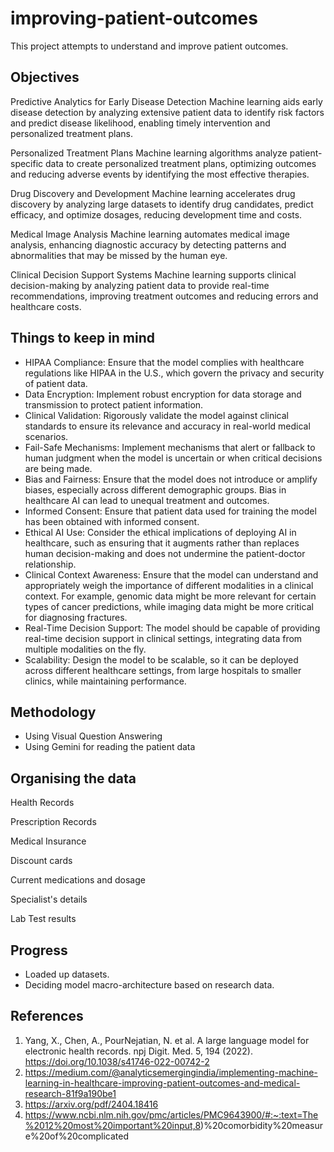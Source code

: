 # improving-patient-outcomes
This project attempts to understand and improve patient outcomes.  


## Objectives 
Predictive Analytics for Early Disease Detection
Machine learning aids early disease detection by analyzing extensive patient data to identify risk factors and predict disease likelihood, enabling timely intervention and personalized treatment plans.

Personalized Treatment Plans
Machine learning algorithms analyze patient-specific data to create personalized treatment plans, optimizing outcomes and reducing adverse events by identifying the most effective therapies.

Drug Discovery and Development
Machine learning accelerates drug discovery by analyzing large datasets to identify drug candidates, predict efficacy, and optimize dosages, reducing development time and costs.

Medical Image Analysis
Machine learning automates medical image analysis, enhancing diagnostic accuracy by detecting patterns and abnormalities that may be missed by the human eye.

Clinical Decision Support Systems
Machine learning supports clinical decision-making by analyzing patient data to provide real-time recommendations, improving treatment outcomes and reducing errors and healthcare costs.


## Things to keep in mind
- HIPAA Compliance: Ensure that the model complies with healthcare regulations like HIPAA in the U.S., which govern the privacy and security of patient data.
- Data Encryption: Implement robust encryption for data storage and transmission to protect patient information.
- Clinical Validation: Rigorously validate the model against clinical standards to ensure its relevance and accuracy in real-world medical scenarios.
- Fail-Safe Mechanisms: Implement mechanisms that alert or fallback to human judgment when the model is uncertain or when critical decisions are being made. 
- Bias and Fairness: Ensure that the model does not introduce or amplify biases, especially across different demographic groups. Bias in healthcare AI can lead to unequal treatment and outcomes.
- Informed Consent: Ensure that patient data used for training the model has been obtained with informed consent.
- Ethical AI Use: Consider the ethical implications of deploying AI in healthcare, such as ensuring that it augments rather than replaces human decision-making and does not undermine the patient-doctor relationship.
- Clinical Context Awareness: Ensure that the model can understand and appropriately weigh the importance of different modalities in a clinical context. For example, genomic data might be more relevant for certain types of cancer predictions, while imaging data might be more critical for diagnosing fractures.
- Real-Time Decision Support: The model should be capable of providing real-time decision support in clinical settings, integrating data from multiple modalities on the fly.
- Scalability: Design the model to be scalable, so it can be deployed across different healthcare settings, from large hospitals to smaller clinics, while maintaining performance.


## Methodology 
- Using Visual Question Answering
- Using Gemini for reading the patient data


## Organising the data
Health Records  

Prescription Records  

Medical Insurance

Discount cards  

Current medications and dosage  

Specialist's details  

Lab Test results

## Progress
- Loaded up datasets.
- Deciding model macro-architecture based on research data.

## References
1. Yang, X., Chen, A., PourNejatian, N. et al. A large language model for electronic health records. npj Digit. Med. 5, 194 (2022). https://doi.org/10.1038/s41746-022-00742-2 
2. https://medium.com/@analyticsemergingindia/implementing-machine-learning-in-healthcare-improving-patient-outcomes-and-medical-research-81f9a190be1
3. https://arxiv.org/pdf/2404.18416
4. https://www.ncbi.nlm.nih.gov/pmc/articles/PMC9643900/#:~:text=The%2012%20most%20important%20input,8)%20comorbidity%20measure%20of%20complicated
